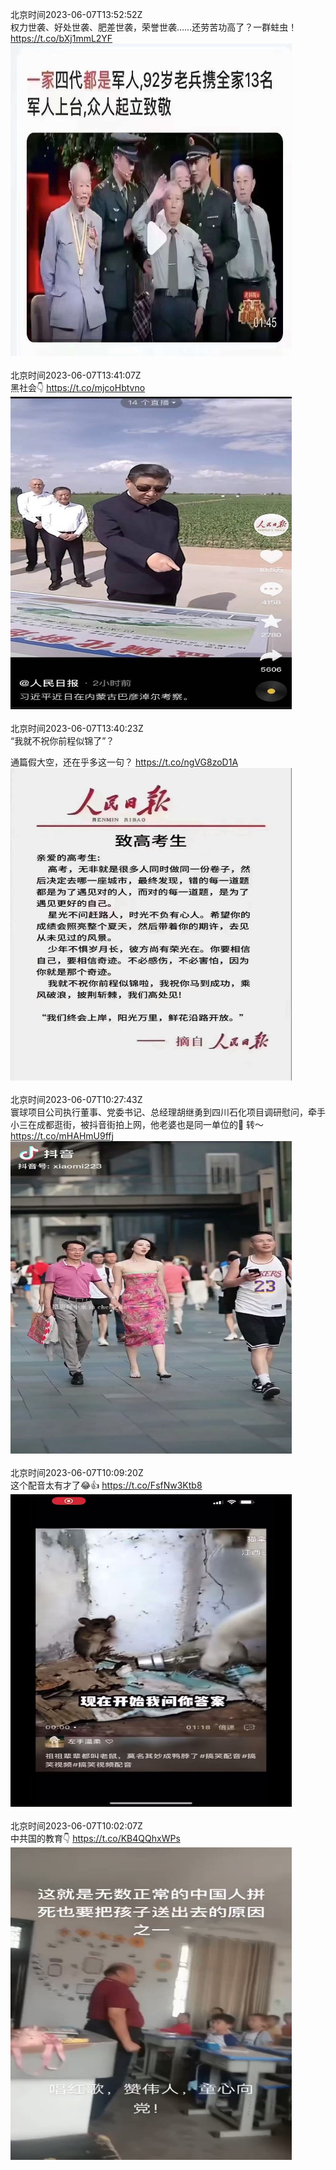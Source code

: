 北京时间2023-06-07T13:52:52Z<br>权力世袭、好处世袭、肥差世袭，荣誉世袭……还劳苦功高了？一群蛀虫！ https://t.co/bXj1mmL2YF<br><img src='/temp/image/2023/t-Month-6/1666322309945376768_0.jpg' width='450' height='500'><br><br>北京时间2023-06-07T13:41:07Z<br>黑社会👇 https://t.co/mjcoHbtvno<br><img src='/temp/image/2023/t-Month-6/1666319356236804097_0.jpg' width='450' height='500'><br><br>北京时间2023-06-07T13:40:23Z<br>“我就不祝你前程似锦了”？

通篇假大空，还在乎多这一句？ https://t.co/ngVG8zoD1A<br><img src='/temp/image/2023/t-Month-6/1666319171997806592_0.jpg' width='450' height='500'><br><br>北京时间2023-06-07T10:27:43Z<br>寰球项目公司执行董事、党委书记、总经理胡继勇到四川石化项目调研慰问，牵手小三在成都逛街，被抖音街拍上网，他老婆也是同一单位的🤣 转～ https://t.co/mHAHmU9ffj<br><img src='/temp/video/2023/t-Month-6/s-Day-07/FHtxWIgJMI3yoLO/1666270684644007936_0.jpg' width='450' height='500'><br><br>北京时间2023-06-07T10:09:20Z<br>这个配音太有才了😂👍 https://t.co/FsfNw3Ktb8<br><img src='/temp/video/2023/t-Month-6/s-Day-07/FHtxWIgJMI3yoLO/1666266058683191296_0.jpg' width='450' height='500'><br><br>北京时间2023-06-07T10:02:07Z<br>中共国的教育👇 https://t.co/KB4QQhxWPs<br><img src='/temp/video/2023/t-Month-6/s-Day-07/FHtxWIgJMI3yoLO/1666264243279400967_0.jpg' width='450' height='500'><br><br>